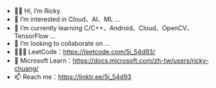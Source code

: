 - 👋🏻 Hi, I’m Ricky.
- 👀 I’m interested in Cloud、AI、ML ...
- 🌱 I’m currently learning C/C++、Android、Cloud、OpenCV、TensorFlow ...
- 💞️ I’m looking to collaborate on ...
- 👨🏻‍💻 LeetCode：https://leetcode.com/5j_54d93/
- 📖 Microsoft Learn：https://docs.microsoft.com/zh-tw/users/ricky-chuang/
- 📫 Reach me：https://linktr.ee/5j_54d93

<!---
5j54d93/5j54d93 is a ✨ special ✨ repository because its `README.md` (this file) appears on your GitHub profile.
You can click the Preview link to take a look at your changes.
--->
